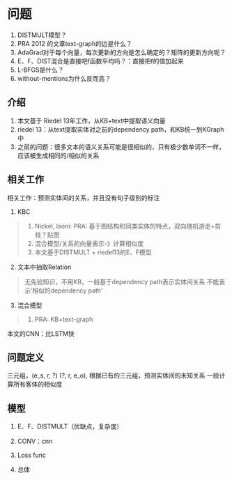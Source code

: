 

# 问题

1. DISTMULT模型？
2. PRA 2012 的文章text-graph的边是什么？
3. AdaGrad对于每个向量，每次更新的方向是怎么确定的？矩阵的更新方向呢？
4. E、F、DIST混合是直接吧f函数平均吗？：直接把f的值加起来
5. L-BFGS是什么？
6. without-mentions为什么反而高？

## 介绍
1. 本文基于 Riedel 13年工作，从KB+text中提取语义向量
2. riedel 13：从text提取实体对之前的dependency path，和KB统一到KGraph中
3. 之前的问题：很多文本的语义关系可能是很相似的，只有极少数单词不一样，应该被生成相同的/相似的关系

## 相关工作

相关工作：预测实体间的关系，并且没有句子级别的标注

1. KBC

> 1. Nickel, laoni: PRA: 基于图结构和同类实体的特点，双向随机游走+剪枝？贴图
> 2. 混合模型/关系的向量表示-》计算相似度
> 3. 本文基于DISTMULT + riedel13的E、F模型

2. 文本中抽取Relation

> 无先验知识，不用KB，一般基于dependency path表示实体间关系
> 不能表示‘相似的dependency path’
> 

3. 混合模型

> 1. PRA: KB+text-graph

本文的CNN：比LSTM快

## 问题定义

三元组，(e_s, r, ?) (?, r, e_o), 根据已有的三元组，预测实体间的未知关系
一般计算所有客体的相似度

## 模型

1. E、F、DISTMULT（优缺点，复杂度）

2. CONV：cnn

3. Loss func

4. 总体
